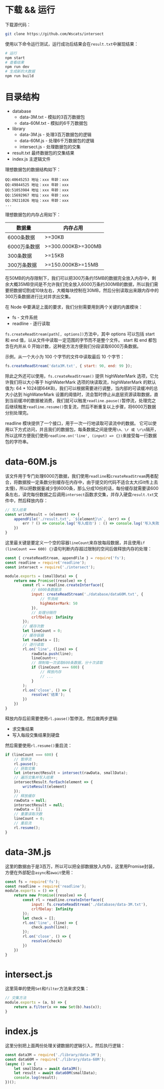 # 下载 && 运行

下载源代码：
```bash
git clone https://github.com/Wscats/intersect
```

使用以下命令运行测试，运行成功后结果会在`result.txt`中展现结果：
```bash
# 运行
npm start
# 查看结果
npm run dev
# 生成新的大数据
npm run build
```

# 目录结构

- database
    - data-3M.txt - 模拟的3百万数据包
    - data-60M.txt - 模拟的6千万数据包
- library
    - data-3M.js - 处理3百万数据包的逻辑
    - data-60M.js - 处理6千万数据包的逻辑
    - intersect.js - 处理数据包的交集
- result.txt 最终数据包的交集结果
- index.js 主逻辑文件

理想数据包的数据结构如下：
```
QQ:40645253 地址：xxx 年龄：xxx
QQ:49844525 地址：xxx 年龄：xxx
QQ:51053984 地址：xxx 年龄：xxx
QQ:15692967 地址：xxx 年龄：xxx
QQ:39211026 地址：xxx 年龄：xxx
...
```
理想数据包的内存占用如下：

|数据量|内存占用|
|-|-|
|6000条数据|>=30KB|
|6000万条数据|>=300.000KB>=300MB|
|300条数据|>=15KB|
|300万条数据|>=150.000KB>=15MB|

在50MB的内存限制下，我们可以把300万条约15MB的数据完全放入内存中，剩余大概35MB空间是不允许我们完全放入6000万条约300MB的数据，所以我们需要把数据切割成10块左右，大概每块控制在30MB，然后分别读取出来跟内存中的300万条数据进行比对并求出交集。

在 Node 中要满足上面的要求，我们分别需要用到两个关键的内置模块：

- fs - 文件系统
- readline - 逐行读取

`fs.createReadStream(path[, options])`方法中，其中 options 可以包括 start 和 end 值，以从文件中读取一定范围的字节而不是整个文件。 start 和 end 都包含在内并从 0 开始计数，这种是方法方便我们分段读取6000万条数据。

示例，从一个大小为 100 个字节的文件中读取最后 10 个字节：
```js
fs.createReadStream('data3M.txt', { start: 90, end: 99 });
```

除此之外还可以使用，`fs.createReadStream()` 提供 highWaterMark 选项，它允许我们将以大小等于 highWaterMark 选项的块读取流，highWaterMark 的默认值为: 64 * 1024(即64KB)，我们可以根据需要进行调整，当内部的可读缓冲的总大小达到 highWaterMark 设置的阈值时，流会暂时停止从底层资源读取数据，直到当前缓冲的数据被消费，我们就可以触发`readline.pause()`暂停流，处理完之后继续触发`readline.resume()`恢复流，然后不断重复以上步骤，将6000万数据分别处理完。

readline 模块提供了一个接口，用于一次一行地读取可读流中的数据。 它可以使用以下方式访问，并且我们的数据包，每条数据之间是使用`\n、\r 或 \r\n`隔开，所以这样方便我们使用`readline.on('line', (input) => {})`来接受每一行数据包的字符串。

# data-60M.js

该文件用于专门处理6000万数据，我们使用`readline`和`createReadStream`两者配合，将数据按一定条数分别缓存在内存中，由于提交的代码不适合太大(Git传上去太慢)，所以把数据量减少到6000条，那么分成10份的话，每份缓存就需要读600条左右，读完每份数据之后调用`intersect`函数求交集，并存入硬盘`result.txt`文件中，然后释放内存：

```js
// 写入结果
const writeResult = (element) => {
    appendFile('./result.txt', `${element}\n`, (err) => {
        err ? () => console.log('写入成功') : () => console.log('写入失败');
    })
}
```
这里最关键是要定义一个空的容器`lineCount`来存放每段数据，并且使用`if (lineCount === 600) {}`语句判断内存超过限制的空间后做释放内存的处理：
```js
const { createReadStream, appendFile } = require('fs');
const readline = require('readline');
const intersect = require('./intersect');

module.exports = (smallData) => {
    return new Promise((resolve) => {
        const rl = readline.createInterface({
            // 6000条数据流
            input: createReadStream('./database/data60M.txt', {
                // 节流阀
                highWaterMark: 50
            }),
            // 处理分隔符
            crlfDelay: Infinity
        });
        // 缓存次数
        let lineCount = 0;
        // 缓存容器
        let rawData = [];
        // 逐行读取
        rl.on('line', (line) => {
            rawData.push(line);
            lineCount++;
            // 限制每一次读取600条数据，分十次读取
            if (lineCount === 600) {
                // 释放内存
                // ...
            }
        );
        rl.on('close', () => {
            resolve('结束');
        })
    })
}
```
释放内存后前需要使用`rl.pause()`暂停流，然后做两步逻辑:

- 求交集结果
- 写入每段交集结果到硬盘

然后需要使用`rl.resume()`重启流：
```js
if (lineCount === 600) {
    // 暂停流
    rl.pause();
    // 获取交集
    let intersectResult = intersect(rawData, smallData);
    // 遍历交集并写入结果
    intersectResult.forEach(element => {
        writeResult(element)
    });
    // 释放缓存
    rawData = null;
    intersectResult = null;
    rawData = [];
    // 重置读取次数
    lineCount = 0;
    // 重启流
    rl.resume();
}
```

# data-3M.js

这里的数据由于是3百万，所以可以把全部数据放入内存，这里用Promise封装，方便在外部配合`async`和`await`使用：
```js
const fs = require('fs');
const readline = require('readline');
module.exports = () => {
    return new Promise((resolve) => {
        const rl = readline.createInterface({
            input: fs.createReadStream('./database/data-3M.txt'),
            crlfDelay: Infinity
        });
        let check = [];
        rl.on('line', (line) => {
            check.push(line);
        });
        rl.on('close', () => {
            resolve(check)
        })
    })
}
```

# intersect.js

这里简单的使用`Set`和`filter`方法来求交集：
```js
// 交集方法
module.exports = (a, b) => {
    return a.filter(x => new Set(b).has(x));
}
```

# index.js

这里分别把上面两份处理关键数据的逻辑引入，然后执行逻辑：
```js
const data3M = require('./library/data-3M');
const data60M = require('./library/data-60M');
(async () => {
    let smallData = await data3M();
    let result = await data60M(smallData);
    console.log(result);
})();
```
